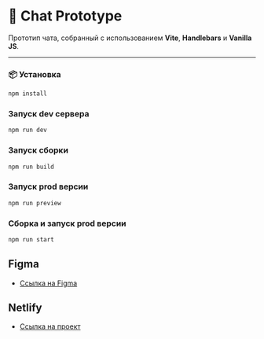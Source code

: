 # 💬 Chat Prototype

Прототип чата, собранный с использованием **Vite**, **Handlebars** и **Vanilla JS**.

---

### 📦 Установка

```bash
npm install
```

###  Запуск dev сервера

```bash
npm run dev
```

###  Запуск сборки

```bash
npm run build
```

###  Запуск prod версии

```bash
npm run preview
```

###  Сборка и запуск prod версии

```bash
npm run start
```

## Figma
- [Ссылка на Figma](https://www.figma.com/design/79K3qrL4gJwd5UJ9vNqDYq/Chat?node-id=0-1&p=f&t=YMvUbUQN5OBqh1Kr-0)

## Netlify
- [Ссылка на проект]()